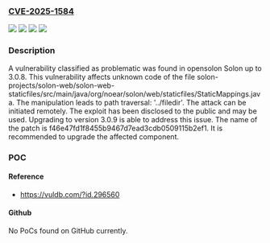 ### [CVE-2025-1584](https://cve.mitre.org/cgi-bin/cvename.cgi?name=CVE-2025-1584)
![](https://img.shields.io/static/v1?label=Product&message=Solon&color=blue)
![](https://img.shields.io/static/v1?label=Version&message=%3D%203.0.0%20&color=brighgreen)
![](https://img.shields.io/static/v1?label=Vulnerability&message=Path%20Traversal%3A%20'..%2Ffiledir'&color=brighgreen)
![](https://img.shields.io/static/v1?label=Vulnerability&message=Relative%20Path%20Traversal&color=brighgreen)

### Description

A vulnerability classified as problematic was found in opensolon Solon up to 3.0.8. This vulnerability affects unknown code of the file solon-projects/solon-web/solon-web-staticfiles/src/main/java/org/noear/solon/web/staticfiles/StaticMappings.java. The manipulation leads to path traversal: '../filedir'. The attack can be initiated remotely. The exploit has been disclosed to the public and may be used. Upgrading to version 3.0.9 is able to address this issue. The name of the patch is f46e47fd1f8455b9467d7ead3cdb0509115b2ef1. It is recommended to upgrade the affected component.

### POC

#### Reference
- https://vuldb.com/?id.296560

#### Github
No PoCs found on GitHub currently.

